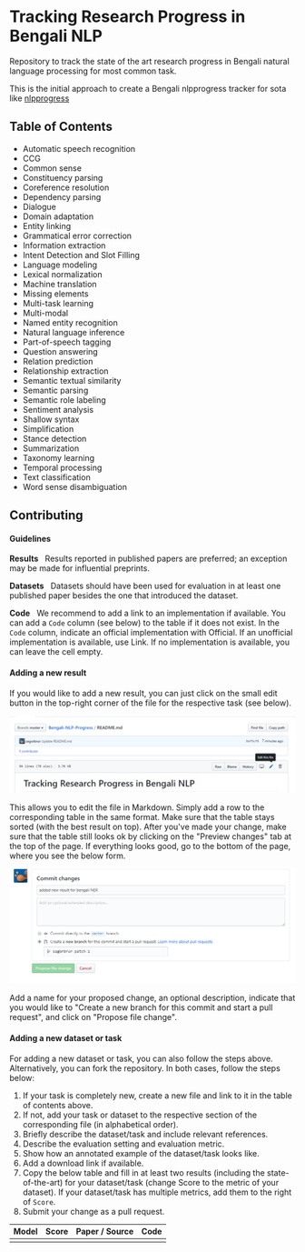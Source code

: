 # Tracking Research Progress in Bengali NLP
Repository  to track the state of the art research progress in Bengali natural language processing for most common task.

This is the initial approach to create a Bengali nlpprogress tracker for sota like [nlpprogress](https://github.com/sebastianruder/NLP-progress)

## Table of Contents
- Automatic speech recognition
- CCG
- Common sense
- Constituency parsing
- Coreference resolution
- Dependency parsing
- Dialogue
- Domain adaptation
- Entity linking
- Grammatical error correction
- Information extraction
- Intent Detection and Slot Filling
- Language modeling
- Lexical normalization
- Machine translation
- Missing elements
- Multi-task learning
- Multi-modal
- Named entity recognition
- Natural language inference
- Part-of-speech tagging
- Question answering
- Relation prediction
- Relationship extraction
- Semantic textual similarity
- Semantic parsing
- Semantic role labeling
- Sentiment analysis
- Shallow syntax
- Simplification
- Stance detection
- Summarization
- Taxonomy learning
- Temporal processing
- Text classification
- Word sense disambiguation

## Contributing
#### Guidelines

**Results** &nbsp; Results reported in published papers are preferred; an exception may be made for influential preprints.

**Datasets** &nbsp; Datasets should have been used for evaluation in at least one published paper besides 
the one that introduced the dataset.

**Code** &nbsp; We recommend to add a link to an implementation 
if available. You can add a `Code` column (see below) to the table if it does not exist.
In the `Code` column, indicate an official implementation with Official.
If an unofficial implementation is available, use Link.
If no implementation is available, you can leave the cell empty.

#### Adding a new result

If you would like to add a new result, you can just click on the small edit button in the top-right
corner of the file for the respective task (see below).

![Click on the edit button to add a file](img/edit_file.png)

This allows you to edit the file in Markdown. Simply add a row to the corresponding table in the
same format. Make sure that the table stays sorted (with the best result on top). 
After you've made your change, make sure that the table still looks ok by clicking on the
"Preview changes" tab at the top of the page. If everything looks good, go to the bottom of the page,
where you see the below form. 

![Fill out the file change information](img/propose_file_change.png)

Add a name for your proposed change, an optional description, indicate that you would like to
"Create a new branch for this commit and start a pull request", and click on "Propose file change".

#### Adding a new dataset or task

For adding a new dataset or task, you can also follow the steps above. Alternatively, you can fork the repository.
In both cases, follow the steps below:

1. If your task is completely new, create a new file and link to it in the table of contents above.
2. If not, add your task or dataset to the respective section of the corresponding file (in alphabetical order).
3. Briefly describe the dataset/task and include relevant references. 
4. Describe the evaluation setting and evaluation metric.
5. Show how an annotated example of the dataset/task looks like.
6. Add a download link if available.
7. Copy the below table and fill in at least two results (including the state-of-the-art)
  for your dataset/task (change Score to the metric of your dataset). If your dataset/task
  has multiple metrics, add them to the right of `Score`.
1. Submit your change as a pull request.
  
| Model           | Score  |  Paper / Source | Code |
| ------------- | :-----:| --- | --- |
|  |  |  | |

